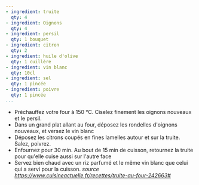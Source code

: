 ```yaml
---
- ingredient: truite
  qty: 4
- ingredient: Oignons
  qty: 4
- ingredient: persil
  qty: 1 bouquet
- ingredient: citron
  qty: 2
- ingredient: huile d'olive
  qty: 1 cuillère
- ingredient: vin blanc
  qty: 10cl
- ingredient: sel
  qty: 1 pincée
- ingredient: poivre
  qty: 1 pincée
...
```

* Préchauffez votre four à 150 °C. Ciselez finement les oignons nouveaux et le persil.
* Dans un grand plat allant au four, déposez les rondelles d'oignons nouveaux, et versez le vin blanc
* Déposez les citrons coupés en fines lamelles autour et sur la truite. Salez, poivrez.
* Enfournez pour 30 min. Au bout de 15 min de cuisson, retournez la truite pour qu'elle cuise aussi sur l'autre face
* Servez bien chaud avec un riz parfumé et le même vin blanc que celui qui a servi pour la cuisson.
<i> source  https://www.cuisineactuelle.fr/recettes/truite-au-four-242663#</i>
